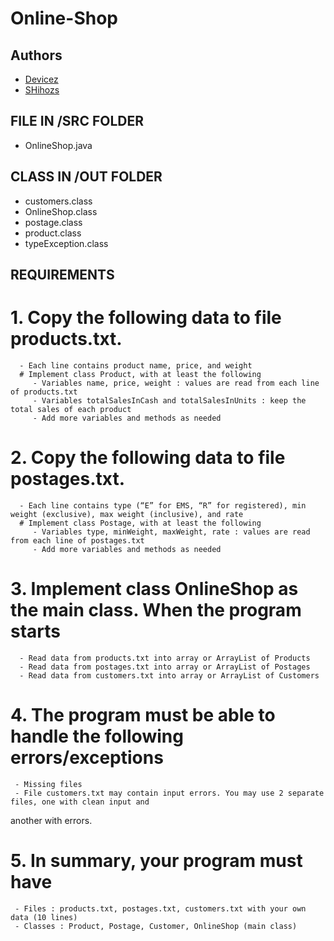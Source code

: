 # Online-Shop

## Authors
- [Devicez](https://github.com/Devicez)
- [SHihozs](https://github.com/SHihozs)

## FILE IN /SRC FOLDER
- OnlineShop.java

## CLASS IN /OUT FOLDER
- customers.class
- OnlineShop.class
- postage.class
- product.class
- typeException.class

 ## REQUIREMENTS
# 1. Copy the following data to file products.txt. 
      - Each line contains product name, price, and weight
      # Implement class Product, with at least the following
         - Variables name, price, weight : values are read from each line of products.txt
         - Variables totalSalesInCash and totalSalesInUnits : keep the total sales of each product
         - Add more variables and methods as needed 
  
# 2. Copy the following data to file postages.txt. 
      - Each line contains type (“E” for EMS, “R” for registered), min weight (exclusive), max weight (inclusive), and rate
      # Implement class Postage, with at least the following
         - Variables type, minWeight, maxWeight, rate : values are read from each line of postages.txt
         - Add more variables and methods as needed
         
# 3. Implement class OnlineShop as the main class. When the program starts
      - Read data from products.txt into array or ArrayList of Products
      - Read data from postages.txt into array or ArrayList of Postages
      - Read data from customers.txt into array or ArrayList of Customers

# 4. The program must be able to handle the following errors/exceptions
     - Missing files
     - File customers.txt may contain input errors. You may use 2 separate files, one with clean input and
another with errors.

# 5. In summary, your program must have
     - Files : products.txt, postages.txt, customers.txt with your own data (10 lines)
     - Classes : Product, Postage, Customer, OnlineShop (main class)
